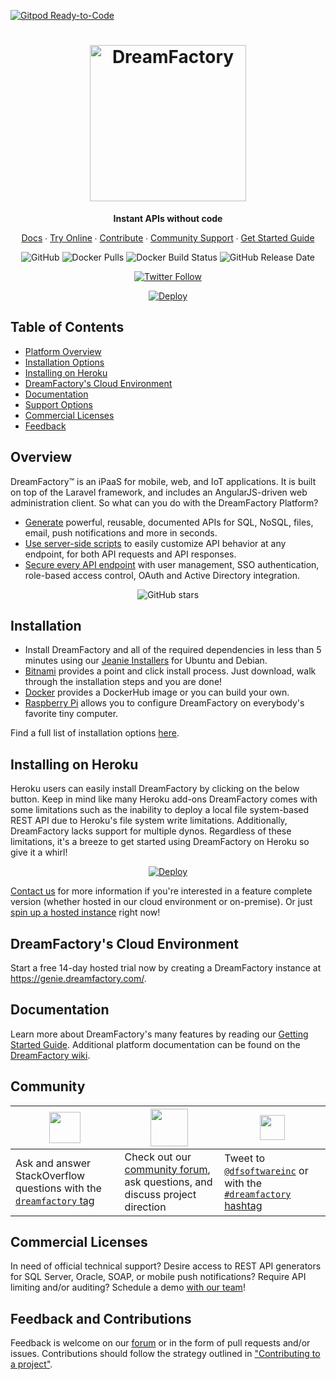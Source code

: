 [![Gitpod Ready-to-Code](https://img.shields.io/badge/Gitpod-Ready--to--Code-blue?logo=gitpod)](https://gitpod.io/#https://github.com/dreamfactorysoftware/dreamfactory) 

<h1 align="center">
    <a href="https://dreamfactory.com/"><img src="https://raw.githubusercontent.com/dreamfactorysoftware/dreamfactory/master/readme/vertical-logo-fullcolor.png" alt="DreamFactory" width="250" /></a>
</h1>

<p align="center">
    <strong>Instant APIs without code</strong>
</p>

<p align="center">
    <a href="https://wiki.dreamfactory.com">Docs</a> ∙ <a href="https://genie.dreamfactory.com">Try Online</a> ∙ <a href="https://github.com/dreamfactorysoftware/dreamfactory/blob/master/CONTRIBUTING.md">Contribute</a> ∙ <a href="http://community.dreamfactory.com/">Community Support</a> ∙ <a href="http://guide.dreamfactory.com/">Get Started Guide</a>
</p>

<p align="center">
    <img alt="GitHub" src="https://img.shields.io/github/license/dreamfactorysoftware/dreamfactory.svg?style=plastic">
    <img alt="Docker Pulls" src="https://img.shields.io/docker/pulls/dreamfactorysoftware/df-docker.svg?style=plastic">
    <img alt="Docker Build Status" src="https://img.shields.io/docker/build/dreamfactorysoftware/dreamfactory.svg?style=plastic">
    <img alt="GitHub Release Date" src="https://img.shields.io/github/release-date/dreamfactorysoftware/dreamfactory.svg?style=plastic">
</p>

<p align="center">
    <a href="https://twitter.com/dfsoftwareinc?lang=en"><img alt="Twitter Follow" src="https://img.shields.io/twitter/follow/dfsoftwareinc.svg?style=social"></a>
</p>

<p align="center">
<a href="https://heroku.com/deploy?template=https://github.com/dreamfactorysoftware/dreamfactory">
  <img src="https://www.herokucdn.com/deploy/button.svg" alt="Deploy">
</a>
</p>

## Table of Contents

* <a href="#overview">Platform Overview</a>
* <a href="#installation">Installation Options</a>
* <a href="#heroku">Installing on Heroku</a>
* <a href="#hosted">DreamFactory's Cloud Environment</a>
* <a href="#documentation">Documentation</a>
* <a href="#community">Support Options</a>
* <a href="#commercial">Commercial Licenses</a>
* <a href="#feedback">Feedback</a>

<a name="overview"></a>
## Overview

DreamFactory™ is an iPaaS for mobile, web, and IoT applications. It is built on top of the Laravel framework, and includes an AngularJS-driven web administration client. So what can you do with the DreamFactory Platform?

* [Generate](http://guide.dreamfactory.com/docs/chapter03.html#generating-a-mysql-backed-api) powerful, reusable, documented APIs for SQL, NoSQL, files, email, push notifications and more in seconds.
* [Use server-side scripts](http://wiki.dreamfactory.com/DreamFactory/Tutorials/Server_Side_Scripting) to easily customize API behavior at any endpoint, for both API requests and API responses.
* [Secure every API endpoint](http://guide.dreamfactory.com/docs/chapter03.html#creating-a-role) with user management, SSO authentication, role-based access control, OAuth and Active Directory integration.

<p align="center">
    <img alt="GitHub stars" src="https://raw.githubusercontent.com/dreamfactorysoftware/dreamfactory/master/readme/ScreenRecording20190524at1.gif">
</p>

<a name="installation"></a>
## Installation

* Install DreamFactory and all of the required dependencies in less than 5 minutes using our [Jeanie Installers](https://github.com/dreamfactorysoftware/dreamfactory/tree/master/installers) for Ubuntu and Debian.
* [Bitnami](https://bitnami.com/stack/dreamfactory/installer) provides a point and click install process. Just download, walk through the installation steps and you are done!
* [Docker](http://wiki.dreamfactory.com/DreamFactory/Installation#Docker_Image) provides a DockerHub image or you can build your own.
* [Raspberry Pi](http://guide.dreamfactory.com/docs/raspberry-pi.html) allows you to configure DreamFactory on everybody's favorite tiny computer.

Find a full list of installation options [here](http://wiki.dreamfactory.com/DreamFactory/Installation).

<a name="heroku"></a>

## Installing on Heroku

Heroku users can easily install DreamFactory by clicking on the below button. Keep in mind like many Heroku add-ons DreamFactory comes with some limitations such as the inability to deploy a local file system-based REST API due to Heroku's file system write limitations. Additionally, DreamFactory lacks support for multiple dynos. Regardless of these limitations, it's a breeze to get started using DreamFactory on Heroku so give it a whirl!

<p align="center">
<a href="https://heroku.com/deploy?template=https://github.com/dreamfactorysoftware/dreamfactory">
  <img src="https://www.herokucdn.com/deploy/button.svg" alt="Deploy">
</a>
</p>

<a href="#commercial">Contact us</a> for more information if you're interested in a feature complete version (whether hosted in our cloud environment or on-premise). Or just <a href="https://genie.dreamfactory.com/">spin up a hosted instance</a> right now! 

<a name="hosted"></a>
## DreamFactory's Cloud Environment

Start a free 14-day hosted trial now by creating a DreamFactory instance at <a href="https://genie.dreamfactory.com/">https://genie.dreamfactory.com/</a>.

<a name="documentation"></a>
## Documentation

Learn more about DreamFactory's many features by reading our [Getting Started Guide](http://guide.dreamfactory.com/).
Additional platform documentation can be found on the [DreamFactory wiki](http://wiki.dreamfactory.com).

<a name="community"></a>
## Community 

| <a href="https://stackoverflow.com/questions/tagged/dreamfactory"><img src="https://raw.githubusercontent.com/dreamfactorysoftware/dreamfactory/master/readme/stackoverflow.png" height="50px"/></a> | <a href="https://community.dreamfactory.com"><img src="https://raw.githubusercontent.com/dreamfactorysoftware/dreamfactory/master/readme/mark-gold.png" height="60px"/></a> | <a href="https://twitter.com/dfsoftwareinc"><img src="https://raw.githubusercontent.com/dreamfactorysoftware/dreamfactory/master/readme/twitter.png" height="40px"/></a> |
| --------------------------------------------------------------------------------------------------------------------------------------------------------------------------------------------- | ----------------------------------------------------------------------------------------------------------------------------------------------------------------------------- | ---------------------------------------------------------------------------------------------------------------------------------------------------------------------------------------------- |
| Ask and answer StackOverflow questions with the [`dreamfactory` tag](https://stackoverflow.com/questions/tagged/dreamfactory)                                                                               | Check out our [community forum](https://community.dreamfactory.com), ask questions, and discuss project direction                                                                                           | Tweet to [`@dfsoftwareinc`](https://twitter.com/dfsoftwareinc) or with the [`#dreamfactory` hashtag](https://twitter.com/search?q=%23dreamfactory&f=live)  

<a name="commercial"></a>
## Commercial Licenses

In need of official technical support? Desire access to REST API generators for SQL Server, Oracle, SOAP, or mobile
push notifications? Require API limiting and/or auditing? Schedule a demo [with our team](https://www.dreamfactory.com/demo/)!

<a name="feedback"></a>
## Feedback and Contributions

Feedback is welcome on our [forum](http://community.dreamfactory.com/) or in the form of pull requests and/or issues. Contributions should follow the strategy outlined in ["Contributing to a project"](http://help.github.com/articles/fork-a-repo#contributing-to-a-project).
